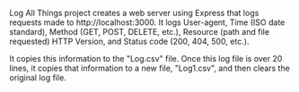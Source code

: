 Log All Things project creates a web server using Express that logs requests made to http://localhost:3000. It logs User-agent, Time (ISO date standard), Method (GET, POST, DELETE, etc.), Resource (path and file requested) HTTP Version, and Status code (200, 404, 500, etc.).

It copies this information to the "Log.csv" file. Once this log file is over 20 lines, it copies that information to a new file, "Log1.csv", and then clears the original log file.
